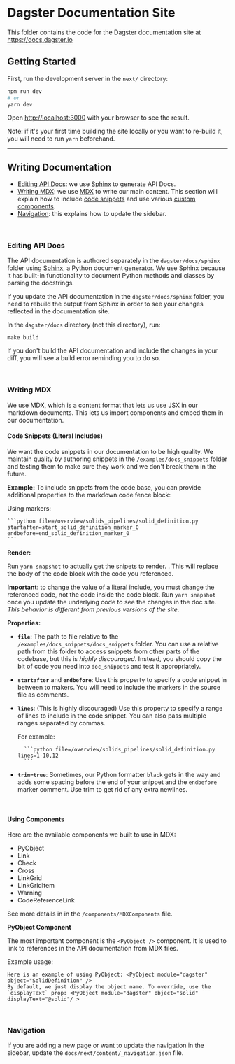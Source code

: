 # Dagster Documentation Site

This folder contains the code for the Dagster documentation site at https://docs.dagster.io

## Getting Started

First, run the development server in the `next/` directory:

```bash
npm run dev
# or
yarn dev
```

Open [http://localhost:3000](http://localhost:3000) with your browser to see the result.

Note: if it's your first time building the site locally or you want to re-build it, you will need to run `yarn` beforehand. 

----

## Writing Documentation

- [Editing API Docs](#editing-api-docs): we use [Sphinx](https://www.sphinx-doc.org/en/master/) to generate API Docs.
- [Writing MDX](#writing-mdx): we use [MDX](https://mdxjs.com/table-of-components) to write our main
  content. This section will explain how to include [code snippets](#code-snippets-literal-includes)
  and use various [custom components](#using-components).
- [Navigation](#navigation): this explains how to update the sidebar.

<br />

### Editing API Docs

The API documentation is authored separately in the `dagster/docs/sphinx` folder using [Sphinx](https://www.sphinx-doc.org/en/master/), a Python document generator. We use Sphinx because it has built-in functionality to document Python methods and classes by parsing the docstrings.

If you update the API documentation in the `dagster/docs/sphinx` folder, you need to rebuild the output from Sphinx in order to see your changes reflected in the documentation site.

In the `dagster/docs` directory (not this directory), run:

```
make build
```

If you don't build the API documentation and include the changes in your diff, you will see a build error reminding you to do so.

<br />

### Writing MDX

We use MDX, which is a content format that lets us use JSX in our markdown documents. This lets us import components and embed them in our documentation.

#### Code Snippets (Literal Includes)

We want the code snippets in our documentation to be high quality. We maintain quality by authoring snippets in the `/examples/docs_snippets` folder and testing them to make sure they work and we don't break them in the future.

**Example:**
To include snippets from the code base, you can provide additional properties to the markdown code fence block:

Using markers:

    ```python file=/overview/solids_pipelines/solid_definition.py startafter=start_solid_definition_marker_0 endbefore=end_solid_definition_marker_0
    ```

**Render:**

Run `yarn snapshot` to actually get the snipets to render. . This will replace the body of the code block with the code you referenced.

**Important**: to change the value of a literal include, you must change the referenced code, not the code inside the code block. Run `yarn snapshot` once you update the underlying code to see the changes in the doc site. *This behavior is different from previous versions of the site.*


**Properties:**

- **`file`**: The path to file relative to the `/examples/docs_snippets/docs_snippets` folder. You can use a relative path from this folder to access snippets from other parts of the codebase, but this is _highly discouraged_. Instead, you should copy the bit of code you need into `doc_snippets` and test it appropriately.
- **`startafter`** and **`endbefore`**: Use this property to specify a code snippet in between to makers. You will need to include the markers in the source file as comments.
- **`lines`**: (This is highly discouraged) Use this property to specify a range of lines to include in the code snippet. You can also pass multiple ranges separated by commas.

    For example:

        ```python file=/overview/solids_pipelines/solid_definition.py lines=1-10,12
        ```

- **`trim=true`**: Sometimes, our Python formatter `black` gets in the way and adds some spacing before the end of your snippet and the `endbefore` marker comment. Use trim to get rid of any extra newlines.

<br />

#### Using Components

Here are the available components we built to use in MDX:

- PyObject
- Link
- Check
- Cross
- LinkGrid
- LinkGridItem
- Warning
- CodeReferenceLink

See more details in in the `/components/MDXComponents` file.

**PyObject Component**

The most important component is the `<PyObject />` component. It is used to link to references in the API documentation from MDX files.

Example usage:

```
Here is an example of using PyObject: <PyObject module="dagster" object="SolidDefinition" />
By default, we just display the object name. To override, use the `displayText` prop: <PyObject module="dagster" object="solid" displayText="@solid"/ >
```

<br />

### Navigation

If you are adding a new page or want to update the navigation in the sidebar, update the `docs/next/content/_navigation.json` file.
